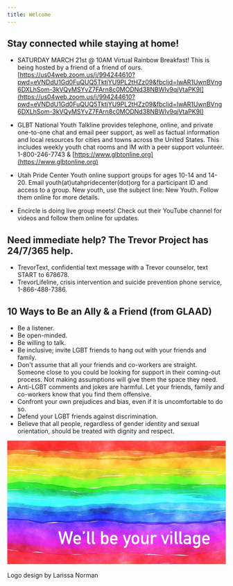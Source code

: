 ```yaml
---
title: Welcome
---
```

 
## Stay connected while staying at home! 

- SATURDAY MARCH 21st @ 10AM Virtual Rainbow Breakfast! This is being hosted by a friend of a friend of ours. [https://us04web.zoom.us/j/994244610?pwd=eVNDdU1Gd0FuQUQ5TktjYU9PL2tHZz09&fbclid=IwAR1UwnBVng6DXLhSom-3kVQyMSYvZ7FArn8c0MODNd38NBWlv9qjVtaPK9I](https://us04web.zoom.us/j/994244610?pwd=eVNDdU1Gd0FuQUQ5TktjYU9PL2tHZz09&fbclid=IwAR1UwnBVng6DXLhSom-3kVQyMSYvZ7FArn8c0MODNd38NBWlv9qjVtaPK9I)

- GLBT National Youth Talkline provides telephone, online, and private one-to-one chat and email peer support, as well as factual information and local resources for cities and towns across the United States. This includes weekly youth chat rooms and IM with a peer support volunteer. 1-800-246-7743 & [https://www.glbtonline.org](https://www.glbtonline.org) 
- Utah Pride Center Youth online support groups for ages 10-14 and 14-20. Email youth(at)utahpridecenter(dot)org for a participant ID and access to a group. New youth, use the subject line: New Youth. Follow them online for more details. 
- Encircle is doing live group meets! Check out their YouTube channel for videos and follow them online for updates. 

## Need immediate help? The Trevor Project has 24/7/365 help. 

- TrevorText, confidential text message with a Trevor counselor, text START to 678678. 
- TrevorLifeline, crisis intervention and suicide prevention phone service, 1-866-488-7386.


## 10 Ways to Be an Ally & a Friend (from GLAAD)  

- Be a listener.
- Be open-minded.
- Be willing to talk.
- Be inclusive; invite LGBT friends to hang out with your friends and family.
- Don't assume that all your friends and co-workers are straight. Someone close to you could be looking for support in their coming-out process. Not making assumptions will give them the space they need.
- Anti-LGBT comments and jokes are harmful. Let your friends, family and co-workers know that you find them offensive.
- Confront your own prejudices and bias, even if it is uncomfortable to do so.
- Defend your LGBT friends against discrimination.
- Believe that all people, regardless of gender identity and sexual orientation, should be treated with dignity and respect.


![we'll be your village](files/rainbow-banner.jpeg)

Logo design by Larissa Norman
